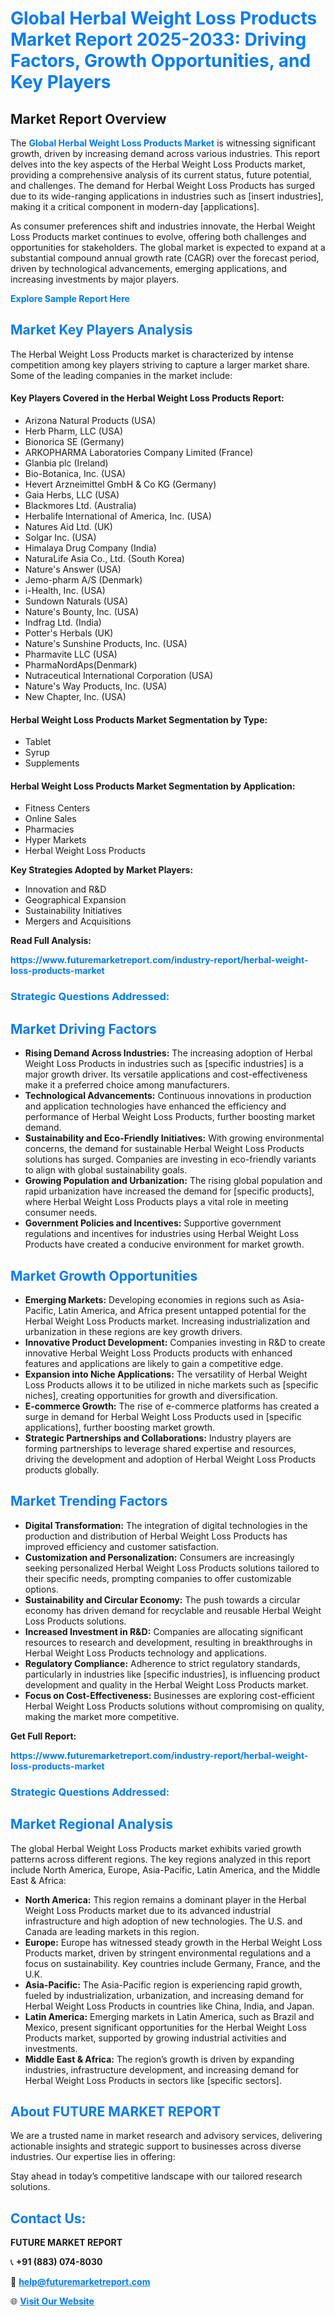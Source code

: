 <h1 style="color: #007BFF;">Global Herbal Weight Loss Products Market Report 2025-2033: Driving Factors, Growth Opportunities, and Key Players</h1>

<section id="overview">
<h2>Market Report Overview</h2>
<p>The <a href="https://www.futuremarketreport.com/industry-report/herbal-weight-loss-products-market" style="color: #007BFF; text-decoration: none;"><strong>Global Herbal Weight Loss Products Market</strong></a> is witnessing significant growth, driven by increasing demand across various industries. This report delves into the key aspects of the Herbal Weight Loss Products market, providing a comprehensive analysis of its current status, future potential, and challenges. The demand for Herbal Weight Loss Products has surged due to its wide-ranging applications in industries such as [insert industries], making it a critical component in modern-day [applications].</p>
<p>As consumer preferences shift and industries innovate, the Herbal Weight Loss Products market continues to evolve, offering both challenges and opportunities for stakeholders. The global market is expected to expand at a substantial compound annual growth rate (CAGR) over the forecast period, driven by technological advancements, emerging applications, and increasing investments by major players.</p>
</section>

<section id="overview">
<p><a href="https://www.futuremarketreport.com/request-sample/reportId=125831" style="color: #007BFF; text-decoration: none;"><strong>Explore Sample Report Here</strong></a></p>
</section>

<section id="key-players">
<h2 style="color: #007BFF;">Market Key Players Analysis</h2>
<p>The Herbal Weight Loss Products market is characterized by intense competition among key players striving to capture a larger market share. Some of the leading companies in the market include:</p>
<h4>Key Players Covered in the Herbal Weight Loss Products Report:</h4>
<ul><li>Arizona Natural Products (USA)</li><li>Herb Pharm, LLC (USA)</li><li>Bionorica SE (Germany)</li><li>ARKOPHARMA Laboratories Company Limited (France)</li><li>Glanbia plc (Ireland)</li><li>Bio-Botanica, Inc. (USA)</li><li>Hevert Arzneimittel GmbH &amp; Co KG (Germany)</li><li>Gaia Herbs, LLC (USA)</li><li>Blackmores Ltd. (Australia)</li><li>Herbalife International of America, Inc. (USA)</li><li>Natures Aid Ltd. (UK)</li><li>Solgar Inc. (USA)</li><li>Himalaya Drug Company (India)</li><li>NaturaLife Asia Co., Ltd. (South Korea)</li><li>Nature&#039;s Answer (USA)</li><li>Jemo-pharm A/S (Denmark)</li><li>i-Health, Inc. (USA)</li><li>Sundown Naturals (USA)</li><li>Nature&#039;s Bounty, Inc. (USA)</li><li>Indfrag Ltd. (India)</li><li>Potter&#039;s Herbals (UK)</li><li>Nature&#039;s Sunshine Products, Inc. (USA)</li><li>Pharmavite LLC (USA)</li><li>PharmaNordAps(Denmark)</li><li>Nutraceutical International Corporation (USA)</li><li>Nature&#039;s Way Products, Inc. (USA)</li><li>New Chapter, Inc. (USA)</li></ul>
<h4>Herbal Weight Loss Products Market Segmentation by Type:</h4>
<ul><li>Tablet</li><li>Syrup</li><li>Supplements</li></ul>

<h4>Herbal Weight Loss Products Market Segmentation by Application:</h4>
<ul><li>Fitness Centers</li><li>Online Sales</li><li>Pharmacies</li><li>Hyper Markets</li><li>Herbal Weight Loss Products</li></ul>
<p><strong>Key Strategies Adopted by Market Players:</strong></p>
<ul>
<li>Innovation and R&D</li>
<li>Geographical Expansion</li>
<li>Sustainability Initiatives</li>
<li>Mergers and Acquisitions</li>
</ul>
</section>

<section>
<p><strong>Read Full Analysis: </strong></p><a href="https://www.futuremarketreport.com/industry-report/herbal-weight-loss-products-market" style="color: #007BFF; text-decoration: none;"><strong>https://www.futuremarketreport.com/industry-report/herbal-weight-loss-products-market</strong></a>
<h3 style="color: #007BFF;">Strategic Questions Addressed:</h3>
</section>

<section id="driving-factors">
<h2 style="color: #007BFF;">Market Driving Factors</h2>
<ul>
<li><strong>Rising Demand Across Industries:</strong> The increasing adoption of Herbal Weight Loss Products in industries such as [specific industries] is a major growth driver. Its versatile applications and cost-effectiveness make it a preferred choice among manufacturers.</li>
<li><strong>Technological Advancements:</strong> Continuous innovations in production and application technologies have enhanced the efficiency and performance of Herbal Weight Loss Products, further boosting market demand.</li>
<li><strong>Sustainability and Eco-Friendly Initiatives:</strong> With growing environmental concerns, the demand for sustainable Herbal Weight Loss Products solutions has surged. Companies are investing in eco-friendly variants to align with global sustainability goals.</li>
<li><strong>Growing Population and Urbanization:</strong> The rising global population and rapid urbanization have increased the demand for [specific products], where Herbal Weight Loss Products plays a vital role in meeting consumer needs.</li>
<li><strong>Government Policies and Incentives:</strong> Supportive government regulations and incentives for industries using Herbal Weight Loss Products have created a conducive environment for market growth.</li>
</ul>
</section>

<section id="growth-opportunities">
<h2 style="color: #007BFF;">Market Growth Opportunities</h2>
<ul>
<li><strong>Emerging Markets:</strong> Developing economies in regions such as Asia-Pacific, Latin America, and Africa present untapped potential for the Herbal Weight Loss Products market. Increasing industrialization and urbanization in these regions are key growth drivers.</li>
<li><strong>Innovative Product Development:</strong> Companies investing in R&D to create innovative Herbal Weight Loss Products products with enhanced features and applications are likely to gain a competitive edge.</li>
<li><strong>Expansion into Niche Applications:</strong> The versatility of Herbal Weight Loss Products allows it to be utilized in niche markets such as [specific niches], creating opportunities for growth and diversification.</li>
<li><strong>E-commerce Growth:</strong> The rise of e-commerce platforms has created a surge in demand for Herbal Weight Loss Products used in [specific applications], further boosting market growth.</li>
<li><strong>Strategic Partnerships and Collaborations:</strong> Industry players are forming partnerships to leverage shared expertise and resources, driving the development and adoption of Herbal Weight Loss Products products globally.</li>
</ul>
</section>

<section id="trending-factors">
<h2 style="color: #007BFF;">Market Trending Factors</h2>
<ul>
<li><strong>Digital Transformation:</strong> The integration of digital technologies in the production and distribution of Herbal Weight Loss Products has improved efficiency and customer satisfaction.</li>
<li><strong>Customization and Personalization:</strong> Consumers are increasingly seeking personalized Herbal Weight Loss Products solutions tailored to their specific needs, prompting companies to offer customizable options.</li>
<li><strong>Sustainability and Circular Economy:</strong> The push towards a circular economy has driven demand for recyclable and reusable Herbal Weight Loss Products solutions.</li>
<li><strong>Increased Investment in R&D:</strong> Companies are allocating significant resources to research and development, resulting in breakthroughs in Herbal Weight Loss Products technology and applications.</li>
<li><strong>Regulatory Compliance:</strong> Adherence to strict regulatory standards, particularly in industries like [specific industries], is influencing product development and quality in the Herbal Weight Loss Products market.</li>
<li><strong>Focus on Cost-Effectiveness:</strong> Businesses are exploring cost-efficient Herbal Weight Loss Products solutions without compromising on quality, making the market more competitive.</li>
</ul>
</section>

<section>
<p><strong>Get Full Report: </strong></p><a href="https://www.futuremarketreport.com/industry-report/herbal-weight-loss-products-market" style="color: #007BFF; text-decoration: none;"><strong>https://www.futuremarketreport.com/industry-report/herbal-weight-loss-products-market</strong></a>
<h3 style="color: #007BFF;">Strategic Questions Addressed:</h3>
</section>


<section id="regional-analysis">
<h2 style="color: #007BFF;">Market Regional Analysis</h2>
<p>The global Herbal Weight Loss Products market exhibits varied growth patterns across different regions. The key regions analyzed in this report include North America, Europe, Asia-Pacific, Latin America, and the Middle East & Africa:</p>
<ul>
<li><strong>North America:</strong> This region remains a dominant player in the Herbal Weight Loss Products market due to its advanced industrial infrastructure and high adoption of new technologies. The U.S. and Canada are leading markets in this region.</li>
<li><strong>Europe:</strong> Europe has witnessed steady growth in the Herbal Weight Loss Products market, driven by stringent environmental regulations and a focus on sustainability. Key countries include Germany, France, and the U.K.</li>
<li><strong>Asia-Pacific:</strong> The Asia-Pacific region is experiencing rapid growth, fueled by industrialization, urbanization, and increasing demand for Herbal Weight Loss Products in countries like China, India, and Japan.</li>
<li><strong>Latin America:</strong> Emerging markets in Latin America, such as Brazil and Mexico, present significant opportunities for the Herbal Weight Loss Products market, supported by growing industrial activities and investments.</li>
<li><strong>Middle East & Africa:</strong> The region’s growth is driven by expanding industries, infrastructure development, and increasing demand for Herbal Weight Loss Products in sectors like [specific sectors].</li>
</ul>
</section>

<footer>
<h2 style="color: #007BFF;">About FUTURE MARKET REPORT</h2>
<p>We are a trusted name in market research and advisory services, delivering actionable insights and strategic support to businesses across diverse industries. Our expertise lies in offering:</p>

<p>Stay ahead in today’s competitive landscape with our tailored research solutions.</p>

<h2 style="color: #007BFF;">Contact Us:</h2>
<p><strong>FUTURE MARKET REPORT</strong></p>
<p>📞 <strong>+91 (883) 074-8030</strong></p>
<p>📧 <strong><a href="mailto:help@futuremarketreport.com" style="color: #007BFF;">help@futuremarketreport.com</a></strong></p>
<p>🌐 <strong><a href="https://www.futuremarketreport.com/" style="color: #007BFF;">Visit Our Website</a></strong></p>
</footer>